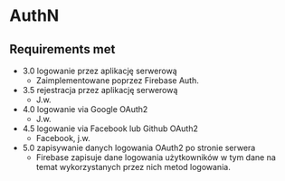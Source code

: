 # AuthN

## Requirements met

- 3.0 logowanie przez aplikację serwerową
  - Zaimplementowane poprzez Firebase Auth.
- 3.5 rejestracja przez aplikację serwerową
  - J.w.
- 4.0 logowanie via Google OAuth2
  - J.w.
- 4.5 logowanie via Facebook lub Github OAuth2
  - Facebook, j.w.
- 5.0 zapisywanie danych logowania OAuth2 po stronie serwera
  - Firebase zapisuje dane logowania użytkowników w tym dane na temat wykorzystanych przez nich metod logowania.
